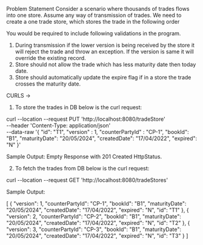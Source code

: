 Problem Statement
Consider a scenario where thousands of trades flows into one store. Assume any way of transmission of trades.
We need to create a one trade store, which stores the trade in the following order

You would be required to include following validations in the program.
1. During transmission if the lower version is being received by the store it will reject the trade and throw
an exception. If the version is same it will override the existing record.
2. Store should not allow the trade which has less maturity date then today date.
3. Store should automatically update the expire flag if in a store the trade crosses the maturity date.

CURLS ->

1. To store the trades in DB below is the curl request:

curl --location --request PUT 'http://localhost:8080/tradeStore' \
--header 'Content-Type: application/json' \
--data-raw '{
    "id": "T1",
    "version" : 1,
    "counterPartyId" : "CP-1",
    "bookId": "B1",
    "maturityDate": "20/05/2024",
    "createdDate": "17/04/2022",
    "expired": "N"
}'

Sample Output: 
Empty Response with 201 Created HttpStatus.


2. To fetch the trades from DB below is the curl request:

curl --location --request GET 'http://localhost:8080/tradeStores'

Sample Output:

[
    {
        "version": 1,
        "counterPartyId": "CP-1",
        "bookId": "B1",
        "maturityDate": "20/05/2024",
        "createdDate": "17/04/2022",
        "expired": "N",
        "id": "T1"
    },
    {
        "version": 2,
        "counterPartyId": "CP-2",
        "bookId": "B1",
        "maturityDate": "20/05/2024",
        "createdDate": "17/04/2022",
        "expired": "N",
        "id": "T2"
    },
    {
        "version": 3,
        "counterPartyId": "CP-3",
        "bookId": "B1",
        "maturityDate": "20/05/2024",
        "createdDate": "17/04/2022",
        "expired": "N",
        "id": "T3"
    }
]
